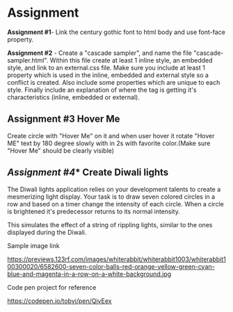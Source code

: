 # Assignment

**Assignment #1**- Link the century gothic font to html body and use font-face property.

**Assignment #2** - Create a "cascade sampler", and name the file "cascade-sampler.html". Within this file create at least 1 inline style, an embedded style, and link to an external.css file. Make sure you include at least 1 property which is used in the inline, embedded and external style so a conflict is created. Also include some properties which are unique to each style. Finally include an explanation of where the tag is getting it's characteristics (inline, embedded or external).

## **Assignment #3** Hover Me 

Create circle with "Hover Me" on it and when user hover it rotate "Hover ME" text by 180 degree slowly with in 2s with favorite color.(Make sure "Hover Me" should be  clearly visible)

## *Assignment #4**  Create Diwali lights

The Diwali lights application relies on your development talents to create a mesmerizing light display. Your task is to draw seven colored circles in a row and based on a timer change the intensity of each circle. When a circle is brightened it's predecessor returns to its normal intensity.

This simulates the effect of a string of rippling lights, similar to the ones displayed during the Diwali.

Sample image link

https://previews.123rf.com/images/whiterabbit/whiterabbit1003/whiterabbit100300020/6582600-seven-color-balls-red-orange-yellow-green-cyan-blue-and-magenta-in-a-row-on-a-white-background.jpg


Code pen project for reference

https://codepen.io/tobyj/pen/QjvEex
